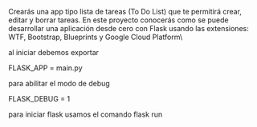 Crearás una app tipo lista de tareas (To Do List) que te permitirá crear, editar y borrar tareas. En este proyecto conocerás como se puede desarrollar una aplicación desde cero con Flask usando las extensiones: WTF, Bootstrap, Blueprints y Google Cloud Platform\



al iniciar debemos exportar 

FLASK_APP = main.py

para abilitar el modo de debug

FLASK_DEBUG = 1


para iniciar flask usamos el comando 
flask run 